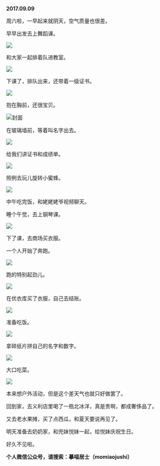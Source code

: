 
          
**2017.09.09**

周六啦，一早起来就阴天，空气质量也很差。

早早出发去上舞蹈课。


![](http://wx3.sinaimg.cn/large/627d9660ly1fjdjll5ewkj20yg0mzgpe.jpg)


和大家一起排着队进教室。


![](http://wx3.sinaimg.cn/large/627d9660ly1fjdjlk6e0sj20yg0mzq6v.jpg)


下课了，排队出来，还带着一级证书。


![](http://wx3.sinaimg.cn/large/627d9660ly1fjdjlmfakqj20yg0mzdji.jpg)


抱在胸前，还很宝贝。


![](http://wx3.sinaimg.cn/large/627d9660ly1fjdjlky1q1j20yg0mzn0r.jpg)封面


在玻璃墙前，等着叫名字出去。


![](http://wx3.sinaimg.cn/large/627d9660ly1fjdjlkkcdkj20yg0mz420.jpg)


给我们讲证书和成绩单。


![](http://wx3.sinaimg.cn/large/627d9660ly1fjdjllvt2bj20yg0mz42q.jpg)


照例去玩儿旋转小蜜蜂。


![](http://wx3.sinaimg.cn/large/627d9660ly1fjdjlmsbvjj20yg0mzwjf.jpg)


中午吃完饭，和姥姥姥爷视频聊天。

睡个午觉，去上钢琴课。


![](http://wx3.sinaimg.cn/large/627d9660ly1fjdjln22e9j20yg0mzadl.jpg)


下了课，去商场买衣服。

一个人开始了奔跑。


![](http://wx3.sinaimg.cn/large/627d9660ly1fjdjlke456j20yg0mzacd.jpg)


跑的特别起劲儿。


![](http://wx3.sinaimg.cn/large/627d9660ly1fjdjlmablgj20yg0mzq5z.jpg)


在优衣库买了衣服，自己去结账。


![](http://wx3.sinaimg.cn/large/627d9660ly1fjdjllo5k7j20yg0mz40t.jpg)


准备吃饭。


![](http://wx3.sinaimg.cn/large/627d9660ly1fjdjlmly6tj20yg0mzjtd.jpg)


拿碎纸片拼自己的名字和数字。


![](http://wx3.sinaimg.cn/large/627d9660ly1fjdjllbyssj20yg0mz76f.jpg)


大口吃菜。


![](http://wx3.sinaimg.cn/large/627d9660ly1fjdjlkqyp9j20yg0mzgog.jpg)


本来想户外活动，但是这个差天气也就只好做罢了。

回到家，去义利店里喝了一瓶北冰洋，真是贵啊，都成奢侈品了。

又去老水果摊，买了点西瓜，和夏天要说再见了。

明天准备去奶奶家，和兜妹悦妹一起，给悦妹庆祝生日。

好久不见啦。


**个人微信公众号，请搜索：摹喵居士（momiaojushi）**

        